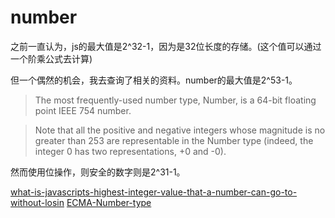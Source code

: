# number

之前一直认为，js的最大值是2^32-1，因为是32位长度的存储。(这个值可以通过一个阶乘公式去计算)

但一个偶然的机会，我去查询了相关的资料。number的最大值是2^53-1。

> The most frequently-used number type, Number, is a 64-bit floating point IEEE 754 number.

> Note that all the positive and negative integers whose magnitude is no greater than 253 are representable in the Number type (indeed, the integer 0 has two representations, +0 and -0).

然而使用位操作，则安全的数字则是2^31-1。

[what-is-javascripts-highest-integer-value-that-a-number-can-go-to-without-losin](https://stackoverflow.com/questions/307179/what-is-javascripts-highest-integer-value-that-a-number-can-go-to-without-losin)
[ECMA-Number-type](https://www.ecma-international.org/ecma-262/10.0/index.html#sec-ecmascript-language-types-number-type)